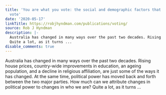 ```yaml
---
title: 'You are what you vote: the social and demographic factors that influence your
  vote'
date: '2020-05-17'
linkTitle: https://robjhyndman.com/publications/voting/
source: Rob J Hyndman
description: |-
  Australia has changed in many ways over the past two decades. Rising house prices, country-wide improvements in education, an ageing population, and a decline in religious affiliation, are just some of the ways it has changed. At the same time, political power has moved back and forth between the two major parties. How much can we attribute changes in political power to changes in who we are?
  Quite a lot, as it turns ...
disable_comments: true
---
```

Australia has changed in many ways over the past two decades. Rising house prices, country-wide improvements in education, an ageing population, and a decline in religious affiliation, are just some of the ways it has changed. At the same time, political power has moved back and forth between the two major parties. How much can we attribute changes in political power to changes in who we are?
Quite a lot, as it turns ...
